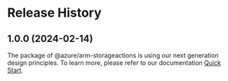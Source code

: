 # Release History
    
## 1.0.0 (2024-02-14)

The package of @azure/arm-storageactions is using our next generation design principles. To learn more, please refer to our documentation [Quick Start](https://aka.ms/js-track2-quickstart).
